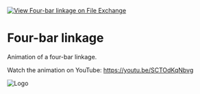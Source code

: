 [![View Four-bar linkage on File Exchange](https://www.mathworks.com/matlabcentral/images/matlab-file-exchange.svg)](https://www.mathworks.com/matlabcentral/fileexchange/104040-four-bar-linkage)
# Four-bar linkage
Animation of a four-bar linkage.

Watch the animation on YouTube: https://youtu.be/SCTOdKqNbvg

![Logo](https://www.mathworks.com/matlabcentral/mlc-downloads/downloads/34c0d09a-92fa-46ce-a0cb-d56d9feb84d4/ff897280-6acf-48b6-9012-f438e40d76af/images/1640299066.png)
